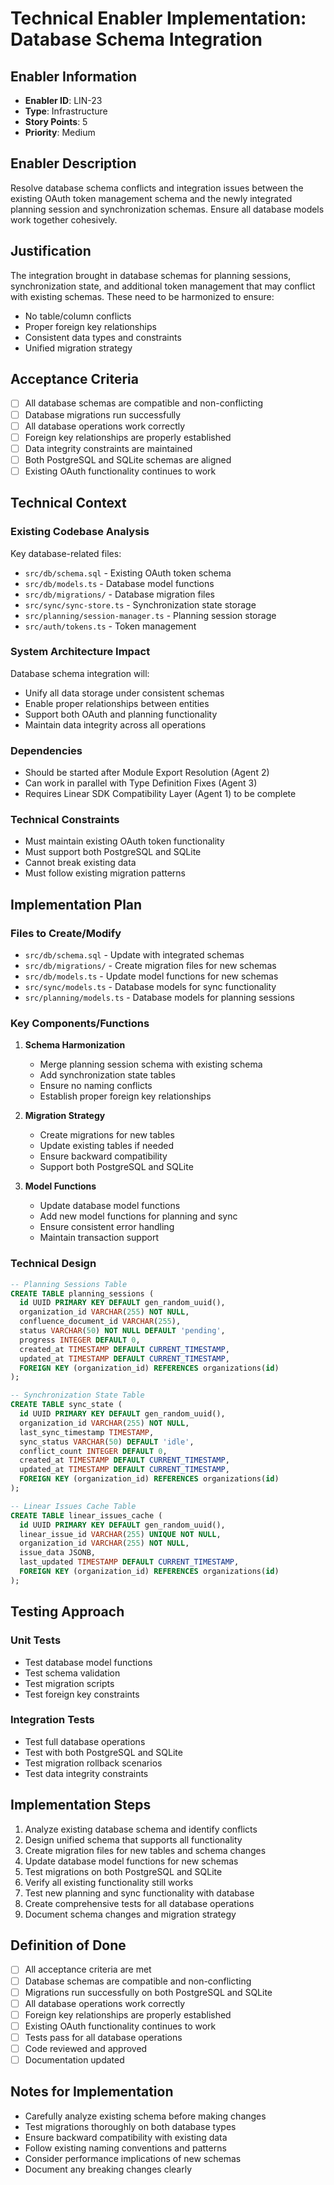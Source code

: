 # Technical Enabler Implementation: Database Schema Integration

## Enabler Information
- **Enabler ID**: LIN-23
- **Type**: Infrastructure
- **Story Points**: 5
- **Priority**: Medium

## Enabler Description
Resolve database schema conflicts and integration issues between the existing OAuth token management schema and the newly integrated planning session and synchronization schemas. Ensure all database models work together cohesively.

## Justification
The integration brought in database schemas for planning sessions, synchronization state, and additional token management that may conflict with existing schemas. These need to be harmonized to ensure:
- No table/column conflicts
- Proper foreign key relationships
- Consistent data types and constraints
- Unified migration strategy

## Acceptance Criteria
- [ ] All database schemas are compatible and non-conflicting
- [ ] Database migrations run successfully
- [ ] All database operations work correctly
- [ ] Foreign key relationships are properly established
- [ ] Data integrity constraints are maintained
- [ ] Both PostgreSQL and SQLite schemas are aligned
- [ ] Existing OAuth functionality continues to work

## Technical Context
### Existing Codebase Analysis
Key database-related files:
- `src/db/schema.sql` - Existing OAuth token schema
- `src/db/models.ts` - Database model functions
- `src/db/migrations/` - Database migration files
- `src/sync/sync-store.ts` - Synchronization state storage
- `src/planning/session-manager.ts` - Planning session storage
- `src/auth/tokens.ts` - Token management

### System Architecture Impact
Database schema integration will:
- Unify all data storage under consistent schemas
- Enable proper relationships between entities
- Support both OAuth and planning functionality
- Maintain data integrity across all operations

### Dependencies
- Should be started after Module Export Resolution (Agent 2)
- Can work in parallel with Type Definition Fixes (Agent 3)
- Requires Linear SDK Compatibility Layer (Agent 1) to be complete

### Technical Constraints
- Must maintain existing OAuth token functionality
- Must support both PostgreSQL and SQLite
- Cannot break existing data
- Must follow existing migration patterns

## Implementation Plan
### Files to Create/Modify
- `src/db/schema.sql` - Update with integrated schemas
- `src/db/migrations/` - Create migration files for new schemas
- `src/db/models.ts` - Update model functions for new schemas
- `src/sync/models.ts` - Database models for sync functionality
- `src/planning/models.ts` - Database models for planning sessions

### Key Components/Functions
1. **Schema Harmonization**
   - Merge planning session schema with existing schema
   - Add synchronization state tables
   - Ensure no naming conflicts
   - Establish proper foreign key relationships

2. **Migration Strategy**
   - Create migrations for new tables
   - Update existing tables if needed
   - Ensure backward compatibility
   - Support both PostgreSQL and SQLite

3. **Model Functions**
   - Update database model functions
   - Add new model functions for planning and sync
   - Ensure consistent error handling
   - Maintain transaction support

### Technical Design
```sql
-- Planning Sessions Table
CREATE TABLE planning_sessions (
  id UUID PRIMARY KEY DEFAULT gen_random_uuid(),
  organization_id VARCHAR(255) NOT NULL,
  confluence_document_id VARCHAR(255),
  status VARCHAR(50) NOT NULL DEFAULT 'pending',
  progress INTEGER DEFAULT 0,
  created_at TIMESTAMP DEFAULT CURRENT_TIMESTAMP,
  updated_at TIMESTAMP DEFAULT CURRENT_TIMESTAMP,
  FOREIGN KEY (organization_id) REFERENCES organizations(id)
);

-- Synchronization State Table
CREATE TABLE sync_state (
  id UUID PRIMARY KEY DEFAULT gen_random_uuid(),
  organization_id VARCHAR(255) NOT NULL,
  last_sync_timestamp TIMESTAMP,
  sync_status VARCHAR(50) DEFAULT 'idle',
  conflict_count INTEGER DEFAULT 0,
  created_at TIMESTAMP DEFAULT CURRENT_TIMESTAMP,
  updated_at TIMESTAMP DEFAULT CURRENT_TIMESTAMP,
  FOREIGN KEY (organization_id) REFERENCES organizations(id)
);

-- Linear Issues Cache Table
CREATE TABLE linear_issues_cache (
  id UUID PRIMARY KEY DEFAULT gen_random_uuid(),
  linear_issue_id VARCHAR(255) UNIQUE NOT NULL,
  organization_id VARCHAR(255) NOT NULL,
  issue_data JSONB,
  last_updated TIMESTAMP DEFAULT CURRENT_TIMESTAMP,
  FOREIGN KEY (organization_id) REFERENCES organizations(id)
);
```

## Testing Approach
### Unit Tests
- Test database model functions
- Test schema validation
- Test migration scripts
- Test foreign key constraints

### Integration Tests
- Test full database operations
- Test with both PostgreSQL and SQLite
- Test migration rollback scenarios
- Test data integrity constraints

## Implementation Steps
1. Analyze existing database schema and identify conflicts
2. Design unified schema that supports all functionality
3. Create migration files for new tables and schema changes
4. Update database model functions for new schemas
5. Test migrations on both PostgreSQL and SQLite
6. Verify all existing functionality still works
7. Test new planning and sync functionality with database
8. Create comprehensive tests for all database operations
9. Document schema changes and migration strategy

## Definition of Done
- [ ] All acceptance criteria are met
- [ ] Database schemas are compatible and non-conflicting
- [ ] Migrations run successfully on both PostgreSQL and SQLite
- [ ] All database operations work correctly
- [ ] Foreign key relationships are properly established
- [ ] Existing OAuth functionality continues to work
- [ ] Tests pass for all database operations
- [ ] Code reviewed and approved
- [ ] Documentation updated

## Notes for Implementation
- Carefully analyze existing schema before making changes
- Test migrations thoroughly on both database types
- Ensure backward compatibility with existing data
- Follow existing naming conventions and patterns
- Consider performance implications of new schemas
- Document any breaking changes clearly
